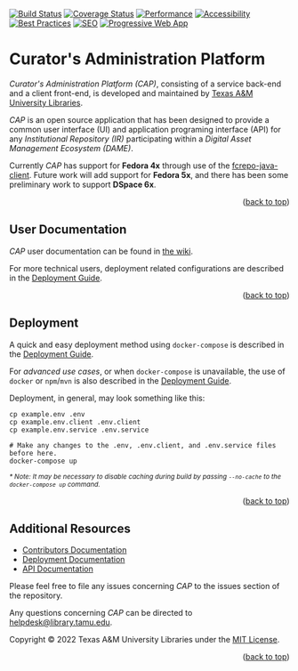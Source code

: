 <a name="readme-top"></a>
[![Build Status][build-badge]][build-status]
[![Coverage Status][coverage-badge]][coverage-status]
[![Performance][performance-badge]][performance-status]
[![Accessibility][accessibility-badge]][accessibility-status]
[![Best Practices][best_practices-badge]][best_practices-status]
[![SEO][seo-badge]][seo-status]
[![Progressive Web App][pwa-badge]][pwa-status]


# Curator's Administration Platform

*Curator's Administration Platform (CAP)*, consisting of a service back-end and a client front-end, is developed and maintained by [Texas A&M University Libraries][tamu-library].

*CAP* is an open source application that has been designed to provide a common user interface (UI) and application programing interface (API) for any *Institutional Repository (IR)* participating within a *Digital Asset Management Ecosystem (DAME)*.

Currently *CAP* has support for **Fedora 4x** through use of the [fcrepo-java-client][fcrepo_java_client-url].
Future work will add support for **Fedora 5x**, and there has been some preliminary work to support **DSpace 6x**.

<div align="right">(<a href="#readme-top">back to top</a>)</div>


## User Documentation

*CAP* user documentation can be found in [the wiki][user-docs].

For more technical users, deployment related configurations are described in the [Deployment Guide][deployment-guide].

<div align="right">(<a href="#readme-top">back to top</a>)</div>


## Deployment

A quick and easy deployment method using `docker-compose` is described in the [Deployment Guide][deployment-guide].

For _advanced use cases_, or when `docker-compose` is unavailable, the use of `docker` or `npm`/`mvn` is also described in the [Deployment Guide][deployment-guide].

Deployment, in general, may look something like this:

```shell
cp example.env .env
cp example.env.client .env.client
cp example.env.service .env.service

# Make any changes to the .env, .env.client, and .env.service files before here.
docker-compose up
```

<sub>_* Note: It may be necessary to disable caching during build by passing `--no-cache` to the `docker-compose up` command._</sub>

<div align="right">(<a href="#readme-top">back to top</a>)</div>


## Additional Resources

- [Contributors Documentation][contribute-guide]
- [Deployment Documentation][deployment-guide]
- [API Documentation][api-docs]

Please feel free to file any issues concerning *CAP* to the issues section of the repository.

Any questions concerning *CAP* can be directed to helpdesk@library.tamu.edu.

Copyright © 2022 Texas A&M University Libraries under the [MIT License][license].

<div align="right">(<a href="#readme-top">back to top</a>)</div>


<!-- LINKS -->
[build-status]: https://github.com/TAMULib/CAP/actions?query=workflow%3ABuild
[build-badge]: https://github.com/TAMULib/CAP/workflows/Build/badge.svg
[coverage-status]: https://coveralls.io/github/TAMULib/CAP
[coverage-badge]: https://coveralls.io/repos/github/TAMULib/CAP/badge.svg
[performance-status]: https://tamulib.github.io/CAP/audit/#performance
[performance-badge]: https://tamulib.github.io/CAP/audit/assets/performance.svg
[accessibility-status]: https://tamulib.github.io/CAP/audit/#accessibility
[accessibility-badge]: https://tamulib.github.io/CAP/audit/assets/accessibility.svg
[best_practices-status]: https://tamulib.github.io/CAP/audit/#best-practices
[best_practices-badge]: https://tamulib.github.io/CAP/audit/assets/best-practices.svg
[seo-status]: https://tamulib.github.io/CAP/audit/#seo
[seo-badge]: https://tamulib.github.io/CAP/audit/assets/seo.svg
[pwa-status]: https://tamulib.github.io/CAP/audit/#pwa
[pwa-badge]: https://tamulib.github.io/CAP/audit/assets/pwa.svg

[tamu-library]: http://library.tamu.edu
[api-docs]: https://tamulib.github.io/CAP
[user-docs]: https://github.com/TAMULib/CAP/wiki
[fcrepo_java_client-url]: https://github.com/fcrepo4-exts/fcrepo-java-client

[deployment-guide]: DEPLOYING.md
[contribute-guide]: CONTRIBUTING.md
[license]: LICENSE
